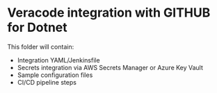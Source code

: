 # Veracode integration with GITHUB for Dotnet

This folder will contain:
- Integration YAML/Jenkinsfile
- Secrets integration via AWS Secrets Manager or Azure Key Vault
- Sample configuration files
- CI/CD pipeline steps
